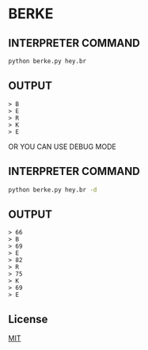 # BERKE

## INTERPRETER COMMAND
```bash
python berke.py hey.br
```

## OUTPUT
```
> B
> E
> R
> K
> E
```

OR YOU CAN USE DEBUG MODE

## INTERPRETER COMMAND
```bash
python berke.py hey.br -d
```

## OUTPUT
```
> 66
> B
> 69
> E
> 82
> R
> 75
> K
> 69
> E
```

## License
[MIT](https://choosealicense.com/licenses/mit/)

